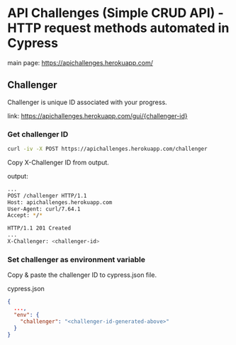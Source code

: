 # API Challenges (Simple CRUD API) - HTTP request methods automated in Cypress

main page: https://apichallenges.herokuapp.com/

## Challenger

Challenger is unique ID associated with your progress.

link: https://apichallenges.herokuapp.com/gui/{challenger-id}

### Get challenger ID

```bash
curl -iv -X POST https://apichallenges.herokuapp.com/challenger
```

Copy X-Challenger ID from output.

output:

```bash
...
POST /challenger HTTP/1.1
Host: apichallenges.herokuapp.com
User-Agent: curl/7.64.1
Accept: */*

HTTP/1.1 201 Created
...
X-Challenger: <challenger-id>
```

### Set challenger as environment variable

Copy & paste the challenger ID to cypress.json file.

cypress.json

```json
{
  ...,
  "env": {
    "challenger": "<challenger-id-generated-above>"
  }
}
```




